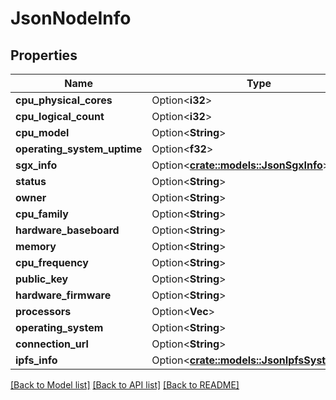 # JsonNodeInfo

## Properties

Name | Type | Description | Notes
------------ | ------------- | ------------- | -------------
**cpu_physical_cores** | Option<**i32**> |  | [optional]
**cpu_logical_count** | Option<**i32**> |  | [optional]
**cpu_model** | Option<**String**> |  | [optional]
**operating_system_uptime** | Option<**f32**> |  | [optional]
**sgx_info** | Option<[**crate::models::JsonSgxInfo**](json_SGXInfo.md)> |  | [optional]
**status** | Option<**String**> |  | [optional]
**owner** | Option<**String**> |  | [optional]
**cpu_family** | Option<**String**> |  | [optional]
**hardware_baseboard** | Option<**String**> |  | [optional]
**memory** | Option<**String**> |  | [optional]
**cpu_frequency** | Option<**String**> |  | [optional]
**public_key** | Option<**String**> |  | [optional]
**hardware_firmware** | Option<**String**> |  | [optional]
**processors** | Option<**Vec<String>**> |  | [optional]
**operating_system** | Option<**String**> |  | [optional]
**connection_url** | Option<**String**> |  | [optional]
**ipfs_info** | Option<[**crate::models::JsonIpfsSystemInfo**](json_IPFSSystemInfo.md)> |  | [optional]

[[Back to Model list]](../README.md#documentation-for-models) [[Back to API list]](../README.md#documentation-for-api-endpoints) [[Back to README]](../README.md)


